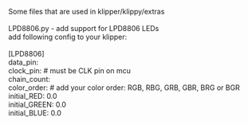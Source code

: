 Some files that are used in klipper/klippy/extras <br>
<br>
LPD8806.py - add support for LPD8806 LEDs <br>
add following config to your klipper: <br>
<br>
[LPD8806] <br>
data_pin: <br>
clock_pin: # must be CLK pin on mcu<br>
chain_count: <br>
color_order: # add your color order: RGB, RBG, GRB, GBR, BRG or BGR <br>
initial_RED: 0.0 <br>
initial_GREEN: 0.0 <br>
initial_BLUE: 0.0 <br>
